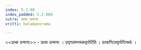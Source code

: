 ```yaml
---
index: 5.2.80
index_padded: 5.2.080
sutra: उत्क उन्मनाः
vritti: balamanorama

---
```

<<उत्क उन्मनाः>> - उत्क उन्मनाः । उद्गतमनस्कवृत्तेरिति । उत्कण्टितवृत्तेरित्यर्थः । 